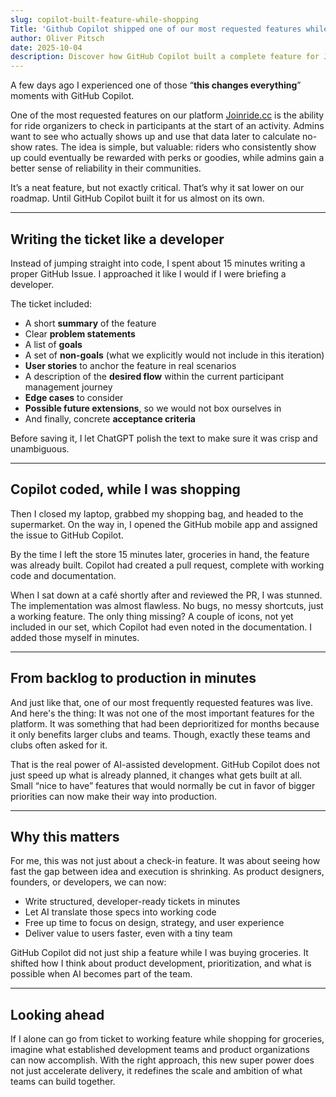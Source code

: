```yaml
---
slug: copilot-built-feature-while-shopping
Title: 'Github Copilot shipped one of our most requested features while I was in a super market'
author: Oliver Pitsch
date: 2025-10-04
description: Discover how GitHub Copilot built a complete feature for Joinride in the time it took to buy groceries. Learn how AI is transforming product development, speeding up delivery, and making even small backlog items worth shipping.
---
```


A few days ago I experienced one of those “**this changes everything**” moments with GitHub Copilot.

One of the most requested features on our platform [Joinride.cc](https://joinride.cc) is the ability for ride organizers to check in participants at the start of an activity. Admins want to see who actually shows up and use that data later to calculate no-show rates. The idea is simple, but valuable: riders who consistently show up could eventually be rewarded with perks or goodies, while admins gain a better sense of reliability in their communities.

It’s a neat feature, but not exactly critical. That’s why it sat lower on our roadmap. Until GitHub Copilot built it for us almost on its own.

---

## Writing the ticket like a developer

Instead of jumping straight into code, I spent about 15 minutes writing a proper GitHub Issue. I approached it like I would if I were briefing a developer.

The ticket included:

- A short **summary** of the feature
- Clear **problem statements**
- A list of **goals**
- A set of **non-goals** (what we explicitly would not include in this iteration)
- **User stories** to anchor the feature in real scenarios
- A description of the **desired flow** within the current participant management journey
- **Edge cases** to consider
- **Possible future extensions**, so we would not box ourselves in
- And finally, concrete **acceptance criteria**

Before saving it, I let ChatGPT polish the text to make sure it was crisp and unambiguous.

---

## Copilot coded, while I was shopping

Then I closed my laptop, grabbed my shopping bag, and headed to the supermarket. On the way in, I opened the GitHub mobile app and assigned the issue to GitHub Copilot.

By the time I left the store 15 minutes later, groceries in hand, the feature was already built. Copilot had created a pull request, complete with working code and documentation.

When I sat down at a café shortly after and reviewed the PR, I was stunned. The implementation was almost flawless. No bugs, no messy shortcuts, just a working feature. The only thing missing? A couple of icons, not yet included in our set, which Copilot had even noted in the documentation. I added those myself in minutes.

---

## From backlog to production in minutes

And just like that, one of our most frequently requested features was live. And here's the thing: It was not one of the most important features for the platform. It was something that had been deprioritized for months because it only benefits larger clubs and teams. Though, exactly these teams and clubs often asked for it.

That is the real power of AI-assisted development. GitHub Copilot does not just speed up what is already planned, it changes what gets built at all. Small “nice to have” features that would normally be cut in favor of bigger priorities can now make their way into production.

---

## Why this matters

For me, this was not just about a check-in feature. It was about seeing how fast the gap between idea and execution is shrinking. As product designers, founders, or developers, we can now:

- Write structured, developer-ready tickets in minutes
- Let AI translate those specs into working code
- Free up time to focus on design, strategy, and user experience
- Deliver value to users faster, even with a tiny team

GitHub Copilot did not just ship a feature while I was buying groceries. It shifted how I think about product development, prioritization, and what is possible when AI becomes part of the team.

---

## Looking ahead

If I alone can go from ticket to working feature while shopping for groceries, imagine what established development teams and product organizations can now accomplish. With the right approach, this new super power does not just accelerate delivery, it redefines the scale and ambition of what teams can build together.
